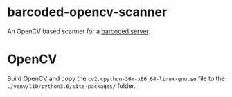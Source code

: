 # barcoded-opencv-scanner

An OpenCV based scanner for a [barcoded server](https://github.com/IgniparousTempest/barcoded).


# OpenCV

Build OpenCV and copy the `cv2.cpython-36m-x86_64-linux-gnu.so` file to the `./venv/lib/python3.6/site-packages/` folder.